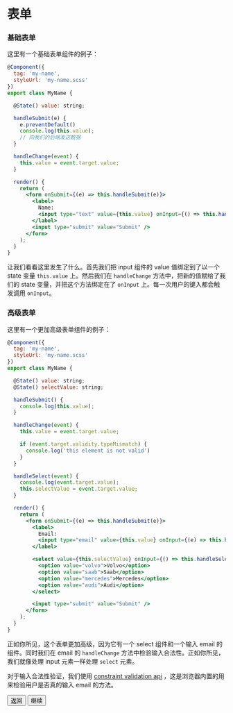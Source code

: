 # 表单

### 基础表单

这里有一个基础表单组件的例子：

```jsx
@Component({
  tag: 'my-name',
  styleUrl: 'my-name.scss'
})
export class MyName {

  @State() value: string;

  handleSubmit(e) {
    e.preventDefault()
    console.log(this.value);
    // 向我们的后端发送数据
  }

  handleChange(event) {
    this.value = event.target.value;
  }

  render() {
    return (
      <form onSubmit={(e) => this.handleSubmit(e)}>
        <label>
          Name:
          <input type="text" value={this.value} onInput={() => this.handleChange(event)} />
        </label>
        <input type="submit" value="Submit" />
      </form>
    );
  }
}
```

让我们看看这里发生了什么。首先我们把 input 组件的 value 值绑定到了以一个 state 变量 `this.value` 上。然后我们在 `handleChange` 方法中，把新的值赋给了我们的 state 变量，并把这个方法绑定在了 `onInput` 上。每一次用户的键入都会触发调用 `onInput`。


### 高级表单

这里有一个更加高级表单组件的例子：

```jsx
@Component({
  tag: 'my-name',
  styleUrl: 'my-name.scss'
})
export class MyName {

  @State() value: string;
  @State() selectValue: string;

  handleSubmit() {
    console.log(this.value);
  }

  handleChange(event) {
    this.value = event.target.value;

    if (event.target.validity.typeMismatch) {
      console.log('this element is not valid')
    }
  }

  handleSelect(event) {
    console.log(event.target.value);
    this.selectValue = event.target.value;
  }

  render() {
    return (
      <form onSubmit={(e) => this.handleSubmit(e)}>
        <label>
          Email:
          <input type="email" value={this.value} onInput={(e) => this.handleChange(e)} />
        </label>

        <select value={this.selectValue} onInput={() => this.handleSelect(event)}>
          <option value="volvo">Volvo</option>
          <option value="saab">Saab</option>
          <option value="mercedes">Mercedes</option>
          <option value="audi">Audi</option>
        </select>

        <input type="submit" value="Submit" />
      </form>
    );
  }
}
```

正如你所见，这个表单更加高级，因为它有一个 select 组件和一个输入 email 的组件。同时我们在 email 的 `handleChange` 方法中检验输入合法性。正如你所见，我们就像处理 input 元素一样处理 `select` 元素。

对于输入合法性验证，我们使用 [constraint validation api](https://www.w3.org/TR/html5/forms.html#the-constraint-validation-api) ，这是浏览器内置的用来检验用户是否真的输入 email 的方法。

<stencil-route-link url="/docs/component-lifecycle" router="#router" custom="true">
  <button class="backButton">
    返回
  </button>
</stencil-route-link>

<stencil-route-link url="/docs/handling-arrays" custom="true">
  <button class="nextButton">
    继续
  </button>
</stencil-route-link>
